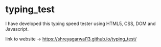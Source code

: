 # typing_test

I have developed this typing speed tester using HTML5, CSS, DOM and Javascript. 


link to website -> https://shreyagarwal13.github.io/typing_test/
